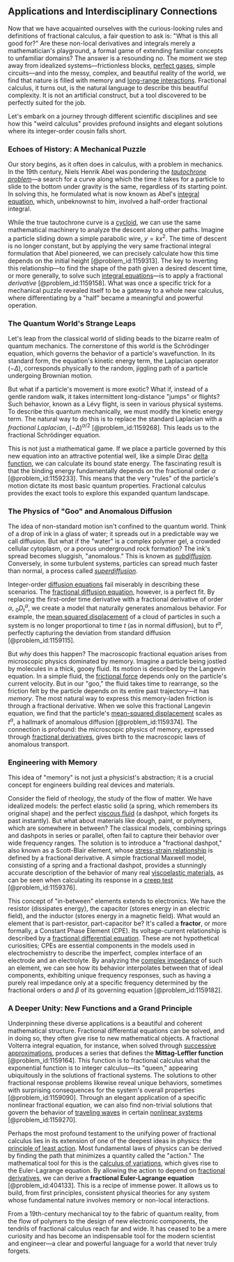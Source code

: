 ## Applications and Interdisciplinary Connections

Now that we have acquainted ourselves with the curious-looking rules and definitions of fractional calculus, a fair question to ask is: "What is this all good for?" Are these non-local derivatives and integrals merely a mathematician's playground, a formal game of extending familiar concepts to unfamiliar domains? The answer is a resounding *no*. The moment we step away from idealized systems—frictionless blocks, [perfect gases](@article_id:199602), simple circuits—and into the messy, complex, and beautiful reality of the world, we find that nature is filled with memory and [long-range interactions](@article_id:140231). Fractional calculus, it turns out, is the natural language to describe this beautiful complexity. It is not an artificial construct, but a tool discovered to be perfectly suited for the job.

Let's embark on a journey through different scientific disciplines and see how this "weird calculus" provides profound insights and elegant solutions where its integer-order cousin falls short.

### Echoes of History: A Mechanical Puzzle

Our story begins, as it often does in calculus, with a problem in mechanics. In the 19th century, Niels Henrik Abel was pondering the *[tautochrone problem](@article_id:176701)*—a search for a curve along which the time it takes for a particle to slide to the bottom under gravity is the same, regardless of its starting point. In solving this, he formulated what is now known as Abel's [integral equation](@article_id:164811), which, unbeknownst to him, involved a half-order fractional integral.

While the true tautochrone curve is a [cycloid](@article_id:171803), we can use the same mathematical machinery to analyze the descent along other paths. Imagine a particle sliding down a simple parabolic wire, $y = kx^2$. The time of descent is no longer constant, but by applying the very same fractional integral formulation that Abel pioneered, we can precisely calculate how this time depends on the initial height [@problem_id:1159313]. The key to inverting this relationship—to find the shape of the path given a desired descent time, or more generally, to solve such [integral equations](@article_id:138149)—is to apply a fractional *derivative* [@problem_id:1159158]. What was once a specific trick for a mechanical puzzle revealed itself to be a gateway to a whole new calculus, where differentiating by a "half" became a meaningful and powerful operation.

### The Quantum World's Strange Leaps

Let's leap from the classical world of sliding beads to the bizarre realm of quantum mechanics. The cornerstone of this world is the Schrödinger equation, which governs the behavior of a particle's wavefunction. In its standard form, the equation's kinetic energy term, the Laplacian operator $(-\Delta)$, corresponds physically to the random, jiggling path of a particle undergoing Brownian motion.

But what if a particle's movement is more exotic? What if, instead of a gentle random walk, it takes intermittent long-distance "jumps" or flights? Such behavior, known as a Lévy flight, is seen in various physical systems. To describe this quantum mechanically, we must modify the kinetic energy term. The natural way to do this is to replace the standard Laplacian with a *fractional Laplacian*, $(-\Delta)^{\alpha/2}$ [@problem_id:1159268]. This leads us to the fractional Schrödinger equation.

This is not just a mathematical game. If we place a particle governed by this new equation into an attractive potential well, like a simple Dirac [delta function](@article_id:272935), we can calculate its bound state energy. The fascinating result is that the binding energy fundamentally depends on the fractional order $\alpha$ [@problem_id:1159233]. This means that the very "rules" of the particle's motion dictate its most basic quantum properties. Fractional calculus provides the exact tools to explore this expanded quantum landscape.

### The Physics of "Goo" and Anomalous Diffusion

The idea of non-standard motion isn't confined to the quantum world. Think of a drop of ink in a glass of water; it spreads out in a predictable way we call diffusion. But what if the "water" is a complex polymer gel, a crowded cellular cytoplasm, or a porous underground rock formation? The ink's spread becomes sluggish, "anomalous." This is known as *[subdiffusion](@article_id:148804)*. Conversely, in some turbulent systems, particles can spread much faster than normal, a process called *[superdiffusion](@article_id:155004)*.

Integer-order [diffusion equations](@article_id:170219) fail miserably in describing these scenarios. The [fractional diffusion equation](@article_id:181592), however, is a perfect fit. By replacing the first-order time derivative with a fractional derivative of order $\alpha$, ${}_0D_t^{\alpha}$, we create a model that naturally generates anomalous behavior. For example, the [mean squared displacement](@article_id:148133) of a cloud of particles in such a system is no longer proportional to time $t$ (as in normal diffusion), but to $t^\alpha$, perfectly capturing the deviation from standard diffusion [@problem_id:1159115].  

But *why* does this happen? The macroscopic fractional equation arises from microscopic physics dominated by memory. Imagine a particle being jostled by molecules in a thick, gooey fluid. Its motion is described by the Langevin equation. In a simple fluid, the [frictional force](@article_id:201927) depends only on the particle's current velocity. But in our "goo," the fluid takes time to rearrange, so the friction felt by the particle depends on its entire past trajectory—it has *memory*. The most natural way to express this memory-laden friction is through a fractional derivative. When we solve this fractional Langevin equation, we find that the particle's [mean-squared displacement](@article_id:159171) scales as $t^\alpha$, a hallmark of anomalous diffusion [@problem_id:1159374]. The connection is profound: the microscopic physics of memory, expressed through [fractional derivatives](@article_id:177315), gives birth to the macroscopic laws of anomalous transport.

### Engineering with Memory

This idea of "memory" is not just a physicist's abstraction; it is a crucial concept for engineers building real devices and materials.

Consider the field of rheology, the study of the flow of matter. We have idealized models: the perfect elastic solid (a spring, which remembers its original shape) and the perfect [viscous fluid](@article_id:171498) (a dashpot, which forgets its past instantly). But what about materials like dough, paint, or polymers, which are somewhere in between? The classical models, combining springs and dashpots in series or parallel, often fail to capture their behavior over wide frequency ranges. The solution is to introduce a "fractional dashpot," also known as a Scott-Blair element, whose [stress-strain relationship](@article_id:273599) is defined by a fractional derivative. A simple fractional Maxwell model, consisting of a spring and a fractional dashpot, provides a stunningly accurate description of the behavior of many real [viscoelastic materials](@article_id:193729), as can be seen when calculating its response in a [creep test](@article_id:182263) [@problem_id:1159376].

This concept of "in-between" elements extends to electronics. We have the resistor (dissipates energy), the capacitor (stores energy in an electric field), and the inductor (stores energy in a magnetic field). What would an element that is part-resistor, part-capacitor be? It's called a **fractor**, or more formally, a Constant Phase Element (CPE). Its voltage-current relationship is described by a [fractional differential equation](@article_id:190888). These are not hypothetical curiosities; CPEs are essential components in the models used in electrochemistry to describe the imperfect, complex interface of an electrode and an electrolyte. By analyzing the [complex impedance](@article_id:272619) of such an element, we can see how its behavior interpolates between that of ideal components, exhibiting unique frequency responses, such as having a purely real impedance only at a specific frequency determined by the fractional orders $\alpha$ and $\beta$ of its governing equation [@problem_id:1159182].

### A Deeper Unity: New Functions and a Grand Principle

Underpinning these diverse applications is a beautiful and coherent mathematical structure. Fractional differential equations can be solved, and in doing so, they often give rise to new mathematical objects. A fractional Volterra integral equation, for instance, when solved through [successive approximations](@article_id:268970), produces a series that defines the **Mittag-Leffler function** [@problem_id:1159164]. This function is to fractional calculus what the exponential function is to integer calculus—its "queen," appearing ubiquitously in the solutions of fractional systems. The solutions to other fractional response problems likewise reveal unique behaviors, sometimes with surprising consequences for the system's overall properties [@problem_id:1159090]. Through an elegant application of a specific nonlinear fractional equation, we can also find non-trivial solutions that govern the behavior of [traveling waves](@article_id:184514) in certain [nonlinear systems](@article_id:167853) [@problem_id:1159270].

Perhaps the most profound testament to the unifying power of fractional calculus lies in its extension of one of the deepest ideas in physics: the [principle of least action](@article_id:138427). Most fundamental laws of physics can be derived by finding the path that minimizes a quantity called the "action." The mathematical tool for this is the [calculus of variations](@article_id:141740), which gives rise to the Euler-Lagrange equation. By allowing the action to depend on [fractional derivatives](@article_id:177315), we can derive a **fractional Euler-Lagrange equation** [@problem_id:404133]. This is a recipe of immense power. It allows us to build, from first principles, consistent physical theories for any system whose fundamental nature involves memory or non-local interactions.

From a 19th-century mechanical toy to the fabric of quantum reality, from the flow of polymers to the design of new electronic components, the tendrils of fractional calculus reach far and wide. It has ceased to be a mere curiosity and has become an indispensable tool for the modern scientist and engineer—a clear and powerful language for a world that never truly forgets.
